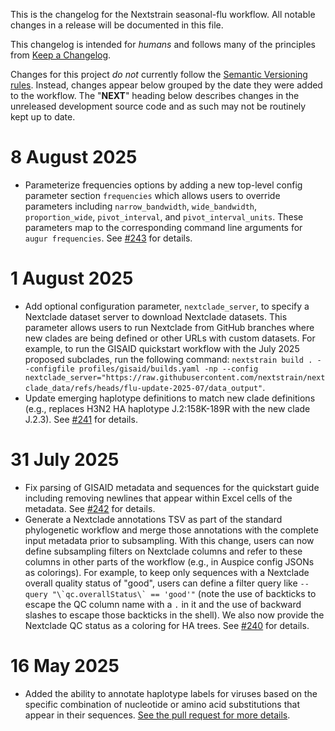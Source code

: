 This is the changelog for the Nextstrain seasonal-flu workflow.
All notable changes in a release will be documented in this file.

This changelog is intended for _humans_ and follows many of the principles from [Keep a Changelog](https://keepachangelog.com/en/1.0.0/).

Changes for this project _do not_ currently follow the [Semantic Versioning rules](https://semver.org/spec/v2.0.0.html).
Instead, changes appear below grouped by the date they were added to the workflow.
The "__NEXT__" heading below describes changes in the unreleased development source code and as such may not be routinely kept up to date.

# 8 August 2025

- Parameterize frequencies options by adding a new top-level config parameter section `frequencies` which allows users to override parameters including `narrow_bandwidth`, `wide_bandwidth`, `proportion_wide`, `pivot_interval`, and `pivot_interval_units`. These parameters map to the corresponding command line arguments for `augur frequencies`. See [#243](https://github.com/nextstrain/seasonal-flu/pull/243) for details.

# 1 August 2025

- Add optional configuration parameter, `nextclade_server`, to specify a Nextclade dataset server to download Nextclade datasets. This parameter allows users to run Nextclade from GitHub branches where new clades are being defined or other URLs with custom datasets. For example, to run the GISAID quickstart workflow with the July 2025 proposed subclades, run the following command: `nextstrain build . --configfile profiles/gisaid/builds.yaml -np --config nextclade_server="https://raw.githubusercontent.com/nextstrain/nextclade_data/refs/heads/flu-update-2025-07/data_output"`.
- Update emerging haplotype definitions to match new clade definitions (e.g., replaces H3N2 HA haplotype J.2:158K-189R with the new clade J.2.3). See [#241](https://github.com/nextstrain/seasonal-flu/pull/241) for details.

# 31 July 2025

 - Fix parsing of GISAID metadata and sequences for the quickstart guide including removing newlines that appear within Excel cells of the metadata. See [#242](https://github.com/nextstrain/seasonal-flu/pull/242) for details.
 - Generate a Nextclade annotations TSV as part of the standard phylogenetic workflow and merge those annotations with the complete input metadata prior to subsampling. With this change, users can now define subsampling filters on Nextclade columns and refer to these columns in other parts of the workflow (e.g., in Auspice config JSONs as colorings). For example, to keep only sequences with a Nextclade overall quality status of "good", users can define a filter query like ```--query "\`qc.overallStatus\` == 'good'"``` (note the use of backticks to escape the QC column name with a `.` in it and the use of backward slashes to escape those backticks in the shell). We also now provide the Nextclade QC status as a coloring for HA trees. See [#240](https://github.com/nextstrain/seasonal-flu/pull/240) for details.

# 16 May 2025

 - Added the ability to annotate haplotype labels for viruses based on the specific combination of nucleotide or amino acid substitutions that appear in their sequences. [See the pull request for more details](https://github.com/nextstrain/seasonal-flu/pull/221).
